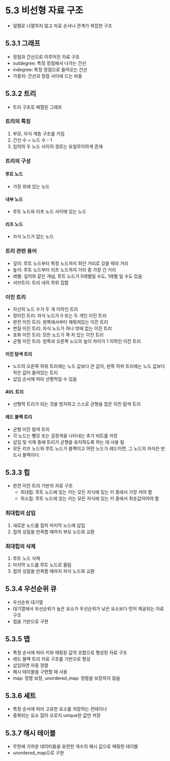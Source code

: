 # 5.3 비선형 자료 구조
* 일렬로 나열하지 않고 자료 순서나 관계가 복잡한 구조
## 5.3.1 그래프
* 정점과 간선으로 이루어진 자료 구조
* outdegree: 특정 정점에서 나가는 간선
* indegree: 특정 정점으로 들어오는 간선
* 가중치: 간선과 정점 사이에 드는 비용
## 5.3.2 트리
* 트리 구조로 배열된 그래프
### 트리의 특징
1. 부모, 자식 계층 구조를 가짐
2. 간선 수 = 노드 수 - 1
3. 임의의 두 노드 사이의 경로는 유일무이하게 존재
### 트리의 구성
#### 루트 노드
* 가장 위에 있는 노드
#### 내부 노드
* 루트 노드와 리프 노드 사이에 있는 노드
#### 리프 노드
* 자식 노드가 없는 노드
### 트리 관련 용어
* 깊이: 루트 노드부터 특정 노드까지 최단 거리로 갔을 때의 거리
* 높이: 루트 노드부터 리프 노드까지 거리 중 가장 긴 거리
* 레벨: 깊이와 같은 개념, 루트 노드가 0레벨일 수도, 1레벨 일 수도 있음
* 서브트리: 트리 내의 하위 집합
### 이진 트리
* 자신의 노드 수가 두 개 이하인 트리
* 정이진 트리: 자식 노드가 0 또는 두 개인 이진 트리
* 완전 이진 트리: 왼쪽에서부터 채워져있는 이진 트리
* 변질 이진 트리: 자식 노드가 하나 밖에 없는 이진 트리
* 포화 이진 트리: 모든 노드가 꽉 차 있는 이진 트리
* 균형 이진 트리: 왼쪽과 오른쪽 노드의 높이 차이가 1 이하인 이진 트리
#### 이진 탐색 트리
* 노드의 오른쪽 하위 트리에는 노드 값보다 큰 값이, 왼쪽 하위 트리에는 노드 값보다 작은 값이 들어있는 트리
* 삽입 순서에 따라 선형적일 수 있음
#### AVL 트리
* 선형적 트리가 되는 것을 방지하고 스스로 균형을 잡은 이진 탐색 트리
#### 레드 블랙 트리
* 균형 이진 탐색 트리
* 각 노드는 빨강 또는 검정색을 나타내는 추가 비트를 저장
* 삽입 및 삭제 중에 트리가 균형을 유지하도록 하는 데 사용 됨
* 모든 리프 노드와 루트 노드가 블랙이고 어떤 노드가 레드이면, 그 노드의 자식은 반드시 블랙이다.
## 5.3.3 힙
* 완전 이진 트리 기반의 자료 구조
	* 최대힙: 루트 노드에 있는 키는 모든 자식에 있는 키 중에서 가장 커야 함
	* 최소힙: 루트 노드에 있는 키는 모든 자식에 있는 키 중에서 최솟값이어야 함
### 최대힙의 삽입
1. 새로운 노드를 힙의 마지막 노드에 삽입
2. 힙의 성질을 만족할 때까지 부모 노드와 교환
### 최대힙의 삭제
1. 루트 노드 삭제
2. 마지막 노드를 루트 노드로 올림
3. 힙의 성질을 만족할 때까지 자식 노드와 교환
## 5.3.4 우선순위 큐
* 우선순위 대기열
* 대기열에서 우선순위가 높은 요소가 우선순위가 낮은 요소보다 먼저 제공되는 자료구조
* 힙을 기반으로 구현
## 5.3.5 맵
* 특정 순서에 따라 키와 매핑된 값의 조합으로 형성된 자료 구조
* 레드 블랙 트리 자료 구조를 기반으로 형성
* 삽입하면 자동 정렬
* 해시 테이블을 구현할 때 사용
* map: 정렬 보장, unordered_map: 정렬을 보장하지 않음
## 5.3.6 세트
* 특정 순서에 따라 고유한 요소를 저장하는 컨테이너
* 중복되는 요소 없이 오로지 unique한 값만 저장
## 5.3.7 해시 테이블
* 무한에 가까운 데이터들을 유한한 개수의 해시 값으로 매핑한 테이블
* unordered_map으로 구현